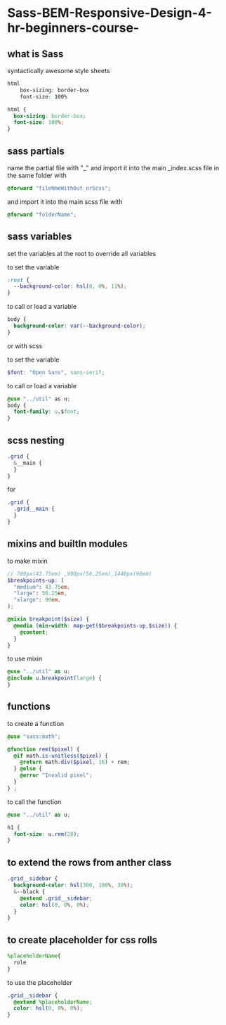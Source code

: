 # Sass-BEM-Responsive-Design-4-hr-beginners-course-

## what is Sass

syntactically awesome style sheets

```css sass
html
    box-sizing: border-box
    font-size: 100%
```

```scss
html {
  box-sizing: border-box;
  font-size: 100%;
}
```

## sass partials

name the partial file with "\_"
and import it into the main \_index.scss file in the same folder with

```scss
@forward "fileNmeWithOut_orScss";
```

and import it into the main scss file with

```scss
@forward "folderName";
```

## sass variables

set the variables at the root to override all variables

to set the variable

```css
:root {
  --background-color: hsl(0, 0%, 11%);
}
```

to call or load a variable

```css
body {
  background-color: var(--background-color);
}
```

or with scss

to set the variable

```scss
$font: "Open Sans", sans-serif;
```

to call or load a variable

```css
@use "../util" as u;
body {
  font-family: u.$font;
}
```

## scss nesting

```scss
.grid {
  &__main {
  }
}
```

for

```scss
.grid {
  .grid__main {
  }
}
```

## mixins and builtIn modules

to make mixin

```scss
// 700px(43.75em) ,900px(56.25em),1440px(90em)
$breakpoints-up: (
  "medium": 43.75em,
  "large": 56.25em,
  "xlarge": 90em,
);

@mixin breakpoint($size) {
  @media (min-width: map-get($breakpoints-up,$size)) {
    @content;
  }
}
```

to use mixin

```scss
@use "../util" as u;
@include u.breakpoint(large) {
}
```

## functions

to create a function

```scss
@use "sass:math";

@function rem($pixel) {
  @if math.is-unitless($pixel) {
    @return math.div($pixel, 16) + rem;
  } @else {
    @error "Invalid pixel";
  }
} ;
```

to call the function

```scss
@use "../util" as u;

h1 {
  font-size: u.rem(28);
}
```

## to extend the rows from anther class

```scss
.grid__sidebar {
  background-color: hsl(300, 100%, 30%);
  &--black {
    @extend .grid__sidebar;
    color: hsl(0, 0%, 0%);
  }
}
```

## to create placeholder for css rolls

```scss
%placeholderName{
  role
}
```

to use the placeholder

```scss
.grid__sidebar {
  @extend %placeholderName;
  color: hsl(0, 0%, 0%);
}
```
